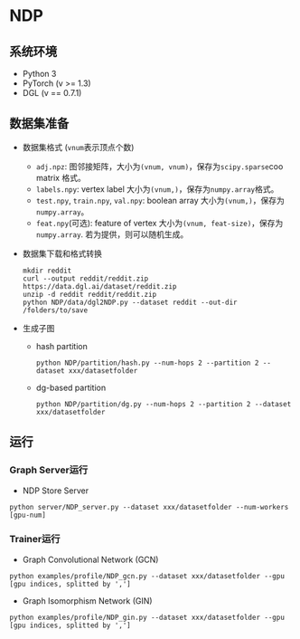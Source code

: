 # NDP

## 系统环境

* Python 3
* PyTorch (v >= 1.3)
* DGL (v == 0.7.1)

## 数据集准备

* 数据集格式 (`vnum`表示顶点个数)
  
  * `adj.npz`: 图邻接矩阵，大小为`(vnum, vnum)`，保存为`scipy.sparse`coo matrix 格式。
  * `labels.npy`: vertex label 大小为`(vnum,)`，保存为`numpy.array`格式。
  * `test.npy`, `train.npy`, `val.npy`: boolean array 大小为`(vnum,)`，保存为 `numpy.array`。
  * `feat.npy`(可选): feature of vertex 大小为`(vnum, feat-size)`，保存为 `numpy.array`. 若为提供，则可以随机生成。
* 数据集下载和格式转换
  
  ```
  mkdir reddit
  curl --output reddit/reddit.zip https://data.dgl.ai/dataset/reddit.zip
  unzip -d reddit reddit/reddit.zip
  python NDP/data/dgl2NDP.py --dataset reddit --out-dir /folders/to/save
  ```
* 生成子图
  
  * hash partition
    
    ```
    python NDP/partition/hash.py --num-hops 2 --partition 2 --dataset xxx/datasetfolder
    ```
  * dg-based partition
    
    ```
    python NDP/partition/dg.py --num-hops 2 --partition 2 --dataset xxx/datasetfolder
    ```

## 运行

### Graph Server运行

* NDP Store Server

```
python server/NDP_server.py --dataset xxx/datasetfolder --num-workers [gpu-num]
```
### Trainer运行

* Graph Convolutional Network (GCN)

```
python examples/profile/NDP_gcn.py --dataset xxx/datasetfolder --gpu [gpu indices, splitted by ',']
```

* Graph Isomorphism Network (GIN)

```
python examples/profile/NDP_gin.py --dataset xxx/datasetfolder --gpu [gpu indices, splitted by ','] 
```

